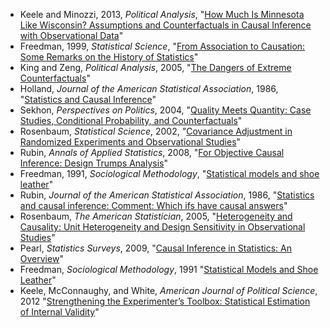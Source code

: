  - Keele and Minozzi, 2013, *Political Analysis*, "[How Much Is Minnesota Like Wisconsin? Assumptions and Counterfactuals in Causal Inference with Observational Data](http://zmjones.com/static/causal-inference/keele-pa-2013.pdf)"
 - Freedman, 1999, *Statistical Science*, "[From Association to Causation: Some Remarks on the History of Statistics](http://zmjones.com/static/causal-inference/freedman-ss-1999.pdf)"
 - King and Zeng, *Political Analysis*, 2005, "[The Dangers of Extreme Counterfactuals](http://zmjones.com/static/causal-inference/king-pa-2005.pdf)"
 - Holland, *Journal of the American Statistical Association*, 1986, "[Statistics and Causal Inference](http://zmjones.com/static/causal-inference/holland-jasa-1986.pdf)"
 - Sekhon, *Perspectives on Politics*, 2004, "[Quality Meets Quantity: Case Studies, Conditional Probability, and Counterfactuals](http://zmjones.com/static/causal-inference/sekhon-pp-2004.pdf)"
 - Rosenbaum, *Statistical Science*, 2002, "[Covariance Adjustment in Randomized Experiments and Observational Studies](http://zmjones.com/static/causal-inference/rosenbaum-ss-2002.pdf)"
 - Rubin, *Annals of Applied Statistics*, 2008, "[For Objective Causal Inference: Design Trumps Analysis](http://zmjones.com/static/causal-inference/rubin-aas-2008.pdf)"
 - Freedman, 1991, *Sociological Methodology*, "[Statistical models and shoe leather](http://cooley.libarts.wsu.edu/schwartj/pdf/Freedman_statistical%20model.pdf)" 
 - Rubin, *Journal of the American Statistical Association*, 1986, "[Statistics and causal inference: Comment: Which ifs have causal answers](http://www.ipc-undp.org/evaluation/aula1-causalidade/Rubin%20-%20Comments%20on%20Causal%20Inference.pdf)"
 - Rosenbaum, *The American Statistician*, 2005, "[Heterogeneity and Causality: Unit Heterogeneity and Design
Sensitivity in Observational Studies](http://zmjones.com/static/causal-inference/rosenbaum-as-2005.pdf)"
 - Pearl, *Statistics Surveys*, 2009, "[Causal Inference in Statistics: An Overview](http://zmjones.com/static/causal-inference/pearl-ss-2009.pdf)"
 - Freedman, *Sociological Methodology*, 1991 "[Statistical Models and Shoe Leather](http://zmjones.com/static/causal-inference/freedman-sm-1991.pdf)"
 - Keele, McConnaughy, and White, *American Journal of Political Science*, 2012 "[Strengthening the Experimenter’s Toolbox: Statistical Estimation of Internal Validity](http://zmjones.com/static/causal-inference/keele-ajps-2012.pdf)"
